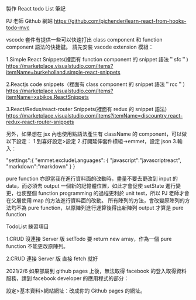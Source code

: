 製作 React todo List 筆記

PJ 老師 Github 網站
https://github.com/pjchender/learn-react-from-hooks-todo-mvc

vscode 套件有提供一些可以快速打出 class component 和 function component 語法的快捷鍵。
請先安裝 vscode extension 模組：

1.Simple React Snippets(裡面有 function component 的 snippet 語法＂sfc＂)
https://marketplace.visualstudio.com/items?itemName=burkeholland.simple-react-snippets

2.Reactjs code snippets（裡面有 class component 的 snippet 語法＂rcc＂）
https://marketplace.visualstudio.com/items?itemName=xabikos.ReactSnippets

3.React/Redux/react-router Snippets(裡面有 redux 的 snippet 語法)
https://marketplace.visualstudio.com/items?itemName=discountry.react-redux-react-router-snippets

另外，如果想在 jsx 內也使用點語法產生有 className 的 component，可以做以下設定： 1.到喜好設定>設定 2.打開延伸套件模組->emmet，設定 json 3.輸入：

"settings":{
"emmet.excludeLanguages": {
"javascript":"javascriptreact",
"markdown":"markdown"
}
}

pure function 亦即當我在進行資料面的改動時，盡量不要去更改到 input 的 data，而必須去 output 一個新的記憶體位置，如此才會促使 setState 進行變更，也使整個 function programming 的過程更利於 unit test，所以 PJ 老師才會在父層使用 map 的方法進行資料面的改動。
所有陣列的方法，會改變原陣列的方法均不為 pure function，以原陣列進行運算後得出新陣列 output 才算是 pure function

TodoList 練習項目

1.CRUD 沒連接 Server 版
setTodo 要 return new array，作為一個 pure function 不能更改原陣列。

2.CRUD 連接 Server 版
直接 fetch 就好

2021/2/6 如果部屬到 github pages 上後，無法取得 facebook 的登入取得資料服務，請到 facebook developer 的應用程式的部分：

設定>基本資料>網站網址：改成你的 Github pages 的網址。
